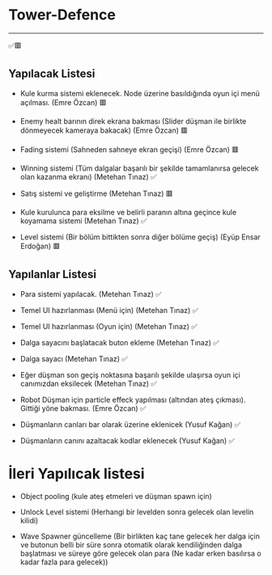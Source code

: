 # Tower-Defence

------

✅🟥

## Yapılacak Listesi
- Kule kurma sistemi eklenecek. Node üzerine basıldığında oyun içi menü açılması. (Emre Özcan) 🟥

- Enemy healt barının direk ekrana bakması (Slider düşman ile birlikte dönmeyecek kameraya bakacak) (Emre Özcan) 🟥

- Fading sistemi (Sahneden sahneye ekran geçişi) (Emre Özcan) 🟥

- Winning sistemi (Tüm dalgalar başarılı bir şekilde tamamlanırsa gelecek olan kazanma ekranı) (Metehan Tınaz) ✅

- Satış sistemi ve geliştirme (Metehan Tınaz) 🟥

- Kule kurulunca para eksilme ve belirli paranın altına geçince kule koyamama sistemi (Metehan Tınaz) ✅

- Level sistemi (Bir bölüm bittikten sonra diğer bölüme geçiş) (Eyüp Ensar Erdoğan) 🟥


## Yapılanlar Listesi
 - Para sistemi yapılacak. (Metehan Tınaz) ✅
   
 - Temel UI hazırlanması (Menü için) (Metehan Tınaz) ✅
 
 - Temel UI hazırlanması (Oyun için) (Metehan Tınaz) ✅
 
 - Dalga sayacını başlatacak buton ekleme (Metehan Tınaz) ✅
 
 - Dalga sayacı (Metehan Tınaz) ✅
 
 - Eğer düşman son geçiş noktasına başarılı şekilde ulaşırsa oyun içi canımızdan eksilecek (Metehan Tınaz) ✅
 
 - Robot Düşman için particle effeck yapılması (altından ateş çıkması). Gittiği yöne bakması. (Emre Özcan) ✅
 
 - Düşmanların canları bar olarak üzerine eklenicek (Yusuf Kağan) ✅
 
 - Düşmanların canını azaltacak kodlar eklenecek (Yusuf Kağan) ✅
 
 
# İleri Yapılıcak listesi

 - Object pooling (kule ateş etmeleri ve düşman spawn için)
 
 - Unlock Level sistemi (Herhangi bir levelden sonra gelecek olan levelin kilidi) 

 - Wave Spawner güncelleme (Bir birlikten kaç tane gelecek her dalga için ve butonun belli bir süre sonra otomatik olarak kendiliğinden dalga başlatması ve süreye göre gelecek olan para (Ne kadar erken basılırsa o kadar fazla para gelecek)) 
